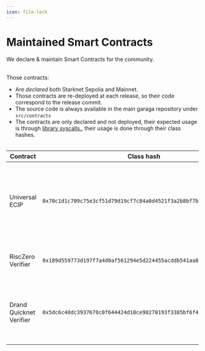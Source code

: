 ```yaml
---
icon: file-lock
---
```


# Maintained Smart Contracts

We declare & maintain Smart Contracts for the community.

\
Those contracts:

* Are _declared_ both Starknet Sepolia and Mainnet.
* Those contracts are re-deployed at each release, so their code correspond to the release commit.
* The source code is always available in the main garaga repository under `src/contracts`
* The contracts are only declared and not deployed, their expected usage is through [library syscalls.](https://book.cairo-lang.org/ch15-03-executing-code-from-another-class.html#library-calls), their usage is done through their class hashes.  \
  \
  &#x20;



| Contract                | Class hash                                                          | Description                                                                                                   |
| ----------------------- | ------------------------------------------------------------------- | ------------------------------------------------------------------------------------------------------------- |
| Universal ECIP          | `0x70c1d1c709c75e3cf51d79d19cf7c84a0d4521f3a2b8bf7bff5cb45ee0dd289` | A contract allowing to compute elliptic curve multi scalar multiplication for all supported curve identifiers |
| RiscZero Verifier       | `0x189d559773d197f7a4d0af561294e5d224455acddb541aa83f4262c8a25d56c` | A verifier for RiscZero Groth16-wrapped proofs.                                                               |
| Drand Quicknet Verifier | `0x5dc6c40dc3937670c0f644424d10ce90270193f3385bf6f4360f52402647c1b` | A contract to verify Drand signatures and use timelock encryption utilities (soon).                           |
